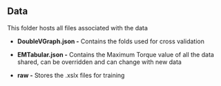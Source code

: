<h2>Data</h2>

This folder hosts all files associated with the data

- **DoubleVGraph.json -** Contains the folds used for cross validation
  
- **EMTabular.json -** Contains the Maximum Torque value of all the data shared, can be overridden and can change with new data
- **raw -** Stores the .xslx files for training

